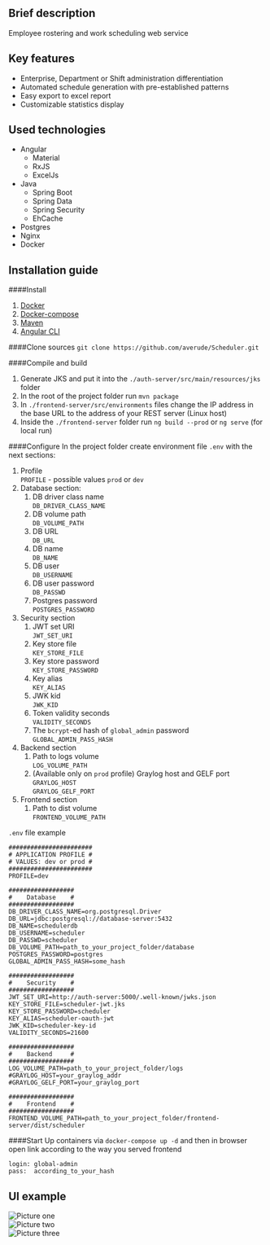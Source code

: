 ## Brief description

Employee rostering and work scheduling web service

## Key features

* Enterprise, Department or Shift administration differentiation
* Automated schedule generation with pre-established patterns
* Easy export to excel report
* Customizable statistics display

## Used technologies

* Angular
  * Material
  * RxJS
  * ExcelJs
* Java
  * Spring Boot
  * Spring Data
  * Spring Security
  * EhCache
* Postgres
* Nginx
* Docker

## Installation guide

####Install

1. [Docker](https://docs.docker.com/engine/install/)  
2. [Docker-compose](https://docs.docker.com/compose/install/)  
3. [Maven](https://maven.apache.org/install.html)  
4. [Angular CLI](https://angular.io/guide/setup-local) 

####Clone sources
`git clone https://github.com/averude/Scheduler.git`

####Compile and build
1. Generate JKS and put it into the `./auth-server/src/main/resources/jks` folder
2. In the root of the project folder run `mvn package`   
3. In `./frontend-server/src/environments` files change the IP address in the base URL to the address of your REST server (Linux host)
4. Inside the `./frontend-server` folder run `ng build --prod` or `ng serve` (for local run)  

####Configure
In the project folder create environment file `.env` with the next sections:
1. Profile  
`PROFILE` - possible values `prod` or `dev`
2. Database section: 
   1. DB driver class name  
   `DB_DRIVER_CLASS_NAME`
   2. DB volume path  
   `DB_VOLUME_PATH`
   3. DB URL  
   `DB_URL`
   4. DB name  
   `DB_NAME`
   5. DB user  
   `DB_USERNAME`
   6. DB user password  
   `DB_PASSWD`
   7. Postgres password  
   `POSTGRES_PASSWORD`
3. Security section
   1. JWT set URI  
   `JWT_SET_URI`
   2. Key store file  
   `KEY_STORE_FILE`
   3. Key store password  
   `KEY_STORE_PASSWORD`
   4. Key alias  
   `KEY_ALIAS`
   5. JWK kid  
   `JWK_KID`
   6. Token validity seconds  
   `VALIDITY_SECONDS`
   7. The `bcrypt`-ed hash of `global_admin` password  
   `GLOBAL_ADMIN_PASS_HASH`
4. Backend section  
   1. Path to logs volume  
   `LOG_VOLUME_PATH`
   2. (Available only on `prod` profile) Graylog host and GELF port  
   `GRAYLOG_HOST`  
   `GRAYLOG_GELF_PORT`
5. Frontend section
   1. Path to dist volume  
   `FRONTEND_VOLUME_PATH`

`.env` file example

    #######################
    # APPLICATION PROFILE #
    # VALUES: dev or prod #
    #######################
    PROFILE=dev  
    
    ##################
    #    Database    #
    ##################
    DB_DRIVER_CLASS_NAME=org.postgresql.Driver  
    DB_URL=jdbc:postgresql://database-server:5432  
    DB_NAME=schedulerdb
    DB_USERNAME=scheduler
    DB_PASSWD=scheduler  
    DB_VOLUME_PATH=path_to_your_project_folder/database  
    POSTGRES_PASSWORD=postgres  
    GLOBAL_ADMIN_PASS_HASH=some_hash
    
    ##################
    #    Security    #
    ##################
    JWT_SET_URI=http://auth-server:5000/.well-known/jwks.json  
    KEY_STORE_FILE=scheduler-jwt.jks  
    KEY_STORE_PASSWORD=scheduler  
    KEY_ALIAS=scheduler-oauth-jwt  
    JWK_KID=scheduler-key-id  
    VALIDITY_SECONDS=21600      
    
    ##################
    #    Backend     #
    ##################
    LOG_VOLUME_PATH=path_to_your_project_folder/logs  
    #GRAYLOG_HOST=your_graylog_addr  
    #GRAYLOG_GELF_PORT=your_graylog_port
    
    ##################
    #    Frontend    #
    ##################
    FRONTEND_VOLUME_PATH=path_to_your_project_folder/frontend-server/dist/scheduler

####Start
Up containers via `docker-compose up -d` and then in browser 
open link according to the way you served frontend

    login: global-admin
    pass:  according_to_your_hash
    

## UI example
![Picture one](../media/images/1.png?raw=true)  
![Picture two](../media/images/2.png?raw=true)  
![Picture three](../media/images/3.png?raw=true)  
